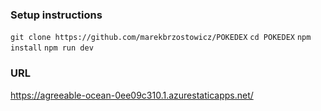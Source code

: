 
### Setup instructions
```git clone https://github.com/marekbrzostowicz/POKEDEX```
```cd POKEDEX```
```npm install```
```npm run dev```

### URL 
https://agreeable-ocean-0ee09c310.1.azurestaticapps.net/
